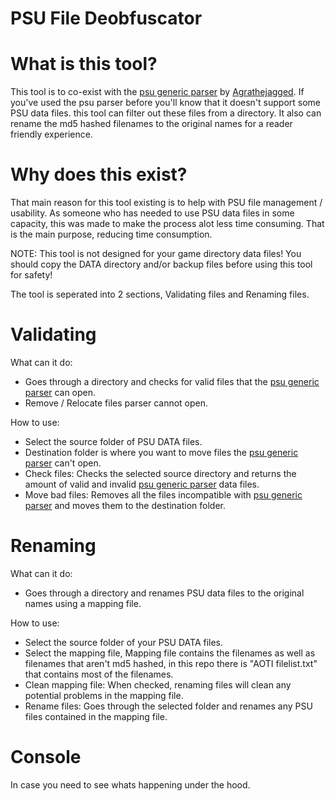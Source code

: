 # PSU File Deobfuscator

# What is this tool?
This tool is to co-exist with the [psu generic parser](https://github.com/Agrathejagged/tenora-works) by [Agrathejagged](https://github.com/Agrathejagged).
If you've used the psu parser before you'll know that it doesn't support some PSU data files. this tool can filter out these files from a directory.
It also can rename the md5 hashed filenames to the original names for a reader friendly experience.

# Why does this exist?
That main reason for this tool existing is to help with PSU file management / usability. As someone who has needed to use PSU data files in some capacity,
this was made to make the process alot less time consuming. That is the main purpose, reducing time consumption.

NOTE: This tool is not designed for your game directory data files! You should copy the DATA directory and/or backup files before using this tool for safety!

The tool is seperated into 2 sections, Validating files and Renaming files.

# Validating

  What can it do:
  - Goes through a directory and checks for valid files that the [psu generic parser](https://github.com/Agrathejagged/tenora-works) can open.
  - Remove / Relocate files parser cannot open.
    
  How to use:
  - Select the source folder of PSU DATA files.
  - Destination folder is where you want to move files the [psu generic parser](https://github.com/Agrathejagged/tenora-works) can't open.
  - Check files: Checks the selected source directory and returns the amount of valid and invalid [psu generic parser](https://github.com/Agrathejagged/tenora-works) data files.
  - Move bad files: Removes all the files incompatible with [psu generic parser](https://github.com/Agrathejagged/tenora-works) and moves them to the destination folder.

# Renaming

What can it do:
- Goes through a directory and renames PSU data files to the original names using a mapping file.
  
How to use:
- Select the source folder of your PSU DATA files.
- Select the mapping file, Mapping file contains the filenames as well as filenames that aren't md5 hashed, in this repo there is "AOTI filelist.txt" that contains most of the filenames.
- Clean mapping file: When checked, renaming files will clean any potential problems in the mapping file.
- Rename files: Goes through the selected folder and renames any PSU files contained in the mapping file.

# Console
  In case you need to see whats happening under the hood.

